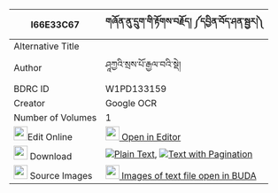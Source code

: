 |I66E33C67|གཞོན་ནུ་དྲུག་གི་རྟོགས་བརྗོད། ༼དབྱིན་བོད་ཤན་སྦྱར།༽ 
| --- | --- 
|Alternative Title |
|Author| ཤཱཀྱའི་སྲས་པོ་རྒྱལ་བའི་སྡེ།
|BDRC ID | W1PD133159
|Creator | Google OCR
|Number of Volumes| 1
|<img width="25" src="https://img.icons8.com/color/25/000000/edit-property.png">Edit Online| [<img width="25" src="https://avatars.githubusercontent.com/u/45091458?s=200&v=4"> Open in Editor](http://editor.openpecha.org/I66E33C67)
|<img width="25" src="https://img.icons8.com/fluent/48/000000/download-2.png"/>  Download | [![](https://img.icons8.com/color/20/000000/txt.png)Plain Text](https://github.com/Openpecha/I66E33C67/releases/download/v2/shyonnu_druk_gi_tokjo_yin_bo_s_plain_I66E33C67.zip), [![](https://img.icons8.com/color/20/000000/txt.png)Text with Pagination](https://github.com/Openpecha/I66E33C67/releases/download/v2/shyonnu_druk_gi_tokjo_yin_bo_s_pages_I66E33C67.zip)
|<img width="25" src="https://img.icons8.com/plasticine/100/000000/pictures-folder.png"/>  Source Images | [<img width="25" src="https://library.bdrc.io/icons/BUDA-small.svg"> Images of text file open in BUDA](https://library.bdrc.io/show/bdr:W1PD133159)